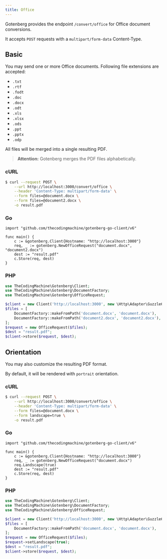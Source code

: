```yaml
---
title: Office
---
```


Gotenberg provides the endpoint `/convert/office` for Office document conversions.

It accepts `POST` requests with a `multipart/form-data` Content-Type.

## Basic

You may send one or more Office documents. Following file extensions are accepted:

* `.txt`
* `.rtf`
* `.fodt`
* `.doc`
* `.docx`
* `.odt`
* `.xls`
* `.xlsx`
* `.ods`
* `.ppt`
* `.pptx`
* `.odp`

All files will be merged into a single resulting PDF.

> **Attention:** Gotenberg merges the PDF files alphabetically.

### cURL

```bash
$ curl --request POST \
    --url http://localhost:3000/convert/office \
    --header 'Content-Type: multipart/form-data' \
    --form files=@document.docx \
    --form files=@document2.docx \
    -o result.pdf
```

### Go

```golang
import "github.com/thecodingmachine/gotenberg-go-client/v6"

func main() {
    c := &gotenberg.Client{Hostname: "http://localhost:3000"}
    req, _ := gotenberg.NewOfficeRequest("document.docx", "document2.docx")
    dest := "result.pdf"
    c.Store(req, dest)
}
```

### PHP

```php
use TheCodingMachine\Gotenberg\Client;
use TheCodingMachine\Gotenberg\DocumentFactory;
use TheCodingMachine\Gotenberg\OfficeRequest;

$client = new Client('http://localhost:3000', new \Http\Adapter\Guzzle6\Client());
$files = [
    DocumentFactory::makeFromPath('document.docx', 'document.docx'),
    DocumentFactory::makeFromPath('document2.docx', 'document2.docx'),
];
$request = new OfficeRequest($files);
$dest = "result.pdf";
$client->store($request, $dest);
```

## Orientation

You may also customize the resulting PDF format.

By default, it will be rendered with `portrait` orientation.

### cURL

```bash
$ curl --request POST \
    --url http://localhost:3000/convert/office \
    --header 'Content-Type: multipart/form-data' \
    --form files=@document.docx \
    --form landscape=true \
    -o result.pdf
```

### Go

```golang
import "github.com/thecodingmachine/gotenberg-go-client/v6"

func main() {
    c := &gotenberg.Client{Hostname: "http://localhost:3000"}
    req, _ := gotenberg.NewOfficeRequest("document.docx")
    req.Landscape(true)
    dest := "result.pdf"
    c.Store(req, dest)
}
```

### PHP

```php
use TheCodingMachine\Gotenberg\Client;
use TheCodingMachine\Gotenberg\DocumentFactory;
use TheCodingMachine\Gotenberg\OfficeRequest;

$client = new Client('http://localhost:3000', new \Http\Adapter\Guzzle6\Client());
$files = [
    DocumentFactory::makeFromPath('document.docx', 'document.docx'),
];
$request = new OfficeRequest($files);
$request->setLandscape(true);
$dest = "result.pdf";
$client->store($request, $dest);
```
